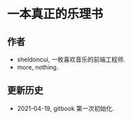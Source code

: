 # 一本真正的乐理书

## 作者

* sheldoncui, 一枚喜欢音乐的前端工程师.
* more, nothing.

## 更新历史

* 2021-04-19, gitbook 第一次初始化.



